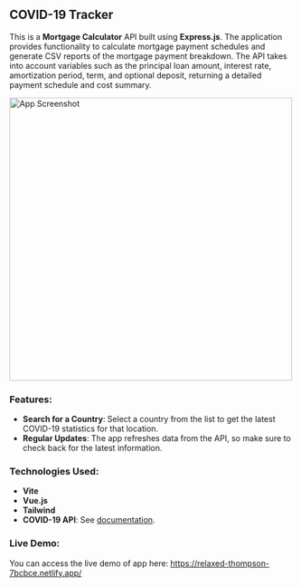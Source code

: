 ## COVID-19 Tracker

This is a **Mortgage Calculator** API built using **Express.js**.
The application provides functionality to calculate mortgage payment schedules and generate CSV reports of the mortgage payment breakdown.
The API takes into account variables such as the principal loan amount, interest rate, amortization period, term, and optional deposit, returning a detailed payment schedule and cost summary.

<img src="https://i.imgur.com/IT5Q1p1.png" alt="App Screenshot" width="500" height="500"/>

### Features:

- **Search for a Country**: Select a country from the list to get the latest COVID-19 statistics for that location.
- **Regular Updates**: The app refreshes data from the API, so make sure to check back for the latest information.

### Technologies Used:

- **Vite**
- **Vue.js**
- **Tailwind**
- **COVID-19 API**: See [documentation](https://rapidapi.com/Gramzivi/api/covid-19-data).

### Live Demo:

You can access the live demo of app here: https://relaxed-thompson-7bcbce.netlify.app/
